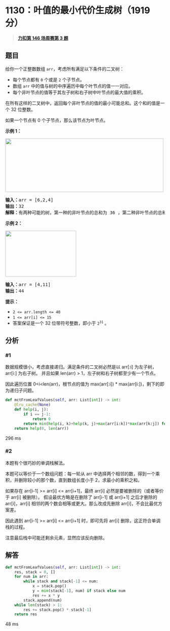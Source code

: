 # 1130：叶值的最小代价生成树（1919 分）


> <u>**[力扣第 146 场周赛第 3 题](https://leetcode.cn/problems/minimum-cost-tree-from-leaf-values/)**</u>

## 题目

<p>给你一个正整数数组 <code>arr</code>，考虑所有满足以下条件的二叉树：</p>

<ul>
<li>每个节点都有 <code>0</code> 个或是 <code>2</code> 个子节点。</li>
<li>数组 <code>arr</code> 中的值与树的中序遍历中每个叶节点的值一一对应。</li>
<li>每个非叶节点的值等于其左子树和右子树中叶节点的最大值的乘积。</li>
</ul>

<p>在所有这样的二叉树中，返回每个非叶节点的值的最小可能总和。这个和的值是一个 32 位整数。</p>

<p>如果一个节点有 0 个子节点，那么该节点为叶节点。</p>



<p><strong>示例 1：</strong></p>
<img alt="" src="https://assets.leetcode.com/uploads/2021/08/10/tree1.jpg" style="width: 500px; height: 169px;" />
<pre>
<strong>输入：</strong>arr = [6,2,4]
<strong>输出：</strong>32
<strong>解释：</strong>有两种可能的树，第一种的非叶节点的总和为 36 ，第二种非叶节点的总和为 32 。
</pre>

<p><strong>示例 2：</strong></p>
<img alt="" src="https://assets.leetcode.com/uploads/2021/08/10/tree2.jpg" style="width: 224px; height: 145px;" />
<pre>
<strong>输入：</strong>arr = [4,11]
<strong>输出：</strong>44
</pre>



<p><strong>提示：</strong></p>

<ul>
<li><code>2 &lt;= arr.length &lt;= 40</code></li>
<li><code>1 &lt;= arr[i] &lt;= 15</code></li>
<li>答案保证是一个 32 位带符号整数，即小于 <code>2<sup>31</sup></code> 。</li>
</ul>


## 分析

### #1

数据规模很小，考虑直接递归。满足条件的二叉树必然是以 arr[:i] 为左子树，arr[i:] 为右子树。
并且如果 len(arr) > 1，左子树和右子树都至少有一个节点。

因此遍历位置 0<i<len(arr)，根节点的值为 max(arr[:i]) * max(arr[i:])，剩下的即为递归子问题。

```python
def mctFromLeafValues(self, arr: List[int]) -> int:
	@lru_cache(None)
	def help(i, j):
		if i == j-1:
			return 0
		return min(help(i, k)+help(k, j)+max(arr[i:k])*max(arr[k:j]) for k in range(i+1, j))
	return help(0, len(arr))
```

296 ms

### #2

本题有个很巧妙的单调栈解法。

本题可以等价于一个数组问题：每一轮从 arr 中选择两个相邻的数，得到一个乘积，并删除较小的那个数，直到数组长度小于 2，求最小的乘积之和。

如果存在 arr[i-1] >= arr[i] <= arr[i+1]，最终 arr[i] 必然是要被删除的（或者等价于 arr[i] 被删除）。
假设最优方略是在删除了 arr[i-1] 或 arr[i+1] 之后才删除的 arr[i]，arr[i] 相邻的两个数会相等或更大。那么改成先删除 arr[i]，不会比最优方案差。

因此遇到 arr[i-1] >= arr[i] <= arr[i+1] 时，即可先将 arr[i] 删除，这正符合单调栈的过程。

注意最后栈中可能还剩余元素，显然应该反向删除。


## 解答

```python
def mctFromLeafValues(self, arr: List[int]) -> int:
	res, stack = 0, []
	for num in arr:
		while stack and stack[-1] <= num:
			x = stack.pop()
			y = min(stack[-1], num) if stack else num
			res += x * y
		stack.append(num)
	while len(stack) > 1:
		res += stack.pop() * stack[-1]
	return res
```

48 ms


